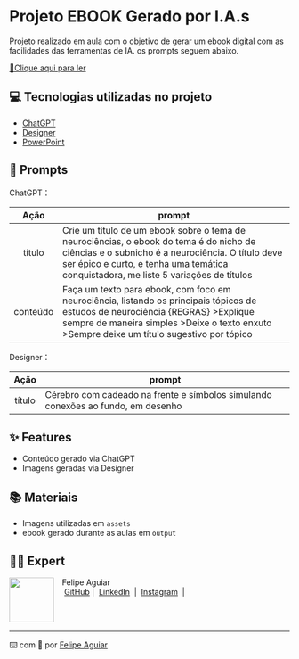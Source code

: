 
# Projeto EBOOK Gerado por I.A.s


Projeto realizado em aula com o objetivo de gerar um ebook digital com as facilidades das ferramentas de IA. os prompts
seguem abaixo.

<a href="https://github.com/felipeAguiarCode/prompts-recipe-to-create-a-ebook/blob/main/output/ebook%20-%20css%20jedi%20output.pdf" title="View PDF now"> 📕Clique aqui para ler</a>

## 💻 Tecnologias utilizadas no projeto

- [ChatGPT](https://chat.openai.com/) 
- [Designer](https://designer.microsoft.com/image-creator)
- [PowerPoint](https://www.microsoft.com/en/microsoft-365/powerpoint)

## 🧠 Prompts


ChatGPT：

|   Ação   | prompt                                                                                                                                                                                                                                                                         |
| :------: | ------------------------------------------------------------------------------------------------------------------------------------------------------------------------------------------------------------------------------------------------------------------------------ |
|  título  | Crie um título de um ebook sobre o tema de neurociências, o ebook do tema é do nicho de ciências e o subnicho é a neurociência. O título deve ser épico e curto, e tenha uma temática conquistadora, me liste 5 variações de títulos                                                     |
| conteúdo |  Faça um texto para ebook, com foco em neurociência, listando os principais tópicos de estudos de neurociência {REGRAS} >Explique sempre de maneira simples >Deixe o texto enxuto >Sempre deixe um título sugestivo por tópico|


Designer：

|  Ação  | prompt                                                                                 |
| :----: | -------------------------------------------------------------------------------------- |
| título | Cérebro com cadeado na frente e símbolos simulando conexões ao fundo, em desenho |

## ✨ Features

- Conteúdo gerado via ChatGPT
- Imagens geradas via Designer

## 📚 Materiais

- Imagens utilizadas em `assets`
- ebook gerado durante as aulas em `output`


## 👨‍💻 Expert

<p>
    <img 
      align=left 
      margin=10 
      width=80 
      src="https://avatars.githubusercontent.com/u/37452836?v=4"
    />
    <p>&nbsp&nbsp&nbspFelipe Aguiar<br>
    &nbsp&nbsp&nbsp
    <a href="https://github.com/felipeAguiarCode">
    GitHub</a>&nbsp;|&nbsp;
    <a href="www.linkedin.com/in/
felipe-exe">LinkedIn</a>
&nbsp;|&nbsp;
    <a href="https://www.instagram.com/felipeaguiar.exe/">
    Instagram</a>
&nbsp;|&nbsp;</p>
</p>
<br/><br/>
<p>

---

⌨️ com 💜 por [Felipe Aguiar](https://github.com/felipeAguiarCode)
